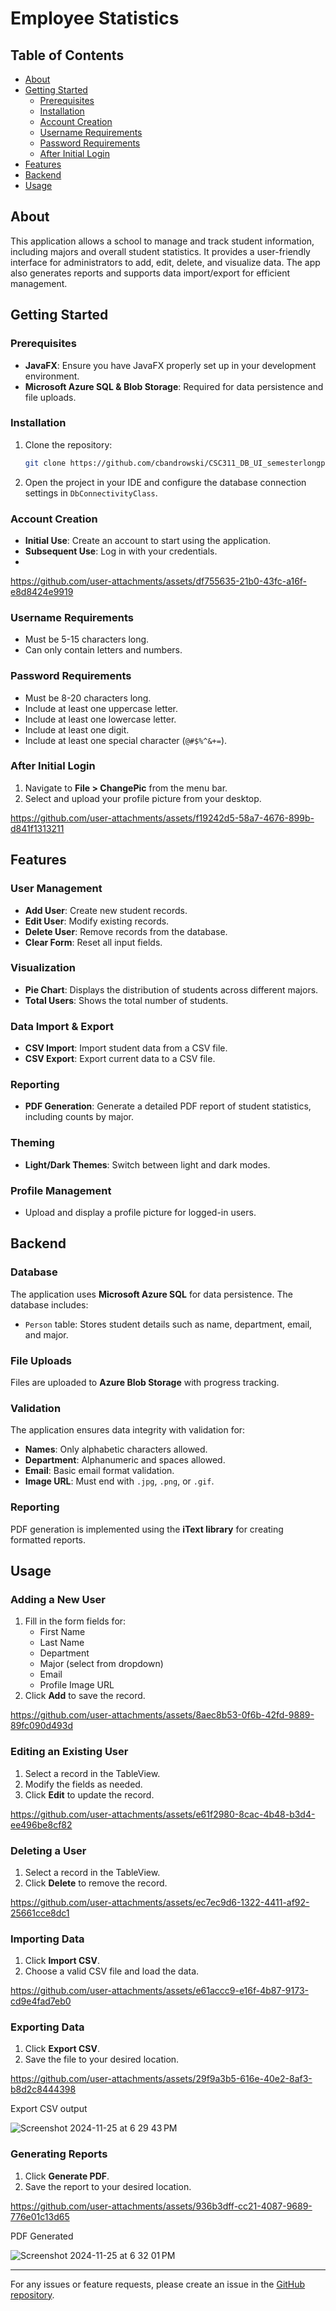 # Employee Statistics

## Table of Contents
- [About](#about)
- [Getting Started](#getting-started)
  - [Prerequisites](#prerequisites)
  - [Installation](#installation)
  - [Account Creation](#account-creation)
  - [Username Requirements](#username-requirements)
  - [Password Requirements](#password-requirements)
  - [After Initial Login](#after-initial-login)
- [Features](#features)
- [Backend](#backend)
- [Usage](#usage)

## About
This application allows a school to manage and track student information, including majors and overall student statistics. It provides a user-friendly interface for administrators to add, edit, delete, and visualize data. The app also generates reports and supports data import/export for efficient management.

## Getting Started

### Prerequisites
- **JavaFX**: Ensure you have JavaFX properly set up in your development environment.
- **Microsoft Azure SQL & Blob Storage**: Required for data persistence and file uploads.

### Installation
1. Clone the repository:
   ```bash
   git clone https://github.com/cbandrowski/CSC311_DB_UI_semesterlongproject.git
   ```
2. Open the project in your IDE and configure the database connection settings in `DbConnectivityClass`.

### Account Creation
- **Initial Use**: Create an account to start using the application.
- **Subsequent Use**: Log in with your credentials.
- 



https://github.com/user-attachments/assets/df755635-21b0-43fc-a16f-e8d8424e9919





### Username Requirements
- Must be 5-15 characters long.
- Can only contain letters and numbers.

### Password Requirements
- Must be 8-20 characters long.
- Include at least one uppercase letter.
- Include at least one lowercase letter.
- Include at least one digit.
- Include at least one special character (`@#$%^&+=`).

### After Initial Login
1. Navigate to **File > ChangePic** from the menu bar.
2. Select and upload your profile picture from your desktop.



https://github.com/user-attachments/assets/f19242d5-58a7-4676-899b-d841f1313211


## Features

### User Management
- **Add User**: Create new student records.
- **Edit User**: Modify existing records.
- **Delete User**: Remove records from the database.
- **Clear Form**: Reset all input fields.

### Visualization
- **Pie Chart**: Displays the distribution of students across different majors.
- **Total Users**: Shows the total number of students.

### Data Import & Export
- **CSV Import**: Import student data from a CSV file.
- **CSV Export**: Export current data to a CSV file.

### Reporting
- **PDF Generation**: Generate a detailed PDF report of student statistics, including counts by major.

### Theming
- **Light/Dark Themes**: Switch between light and dark modes.

### Profile Management
- Upload and display a profile picture for logged-in users.

## Backend

### Database
The application uses **Microsoft Azure SQL** for data persistence. The database includes:
- `Person` table: Stores student details such as name, department, email, and major.

### File Uploads
Files are uploaded to **Azure Blob Storage** with progress tracking.

### Validation
The application ensures data integrity with validation for:
- **Names**: Only alphabetic characters allowed.
- **Department**: Alphanumeric and spaces allowed.
- **Email**: Basic email format validation.
- **Image URL**: Must end with `.jpg`, `.png`, or `.gif`.

### Reporting
PDF generation is implemented using the **iText library** for creating formatted reports.

## Usage

### Adding a New User
1. Fill in the form fields for:
   - First Name
   - Last Name
   - Department
   - Major (select from dropdown)
   - Email
   - Profile Image URL
2. Click **Add** to save the record.
   


https://github.com/user-attachments/assets/8aec8b53-0f6b-42fd-9889-89fc090d493d





### Editing an Existing User
1. Select a record in the TableView.
2. Modify the fields as needed.
3. Click **Edit** to update the record.
   



https://github.com/user-attachments/assets/e61f2980-8cac-4b48-b3d4-ee496be8cf82




### Deleting a User
1. Select a record in the TableView.
2. Click **Delete** to remove the record.

   

https://github.com/user-attachments/assets/ec7ec9d6-1322-4411-af92-25661cce8dc1



### Importing Data
1. Click **Import CSV**.
2. Choose a valid CSV file and load the data.


https://github.com/user-attachments/assets/e61accc9-e16f-4b87-9173-cd9e4fad7eb0



### Exporting Data
1. Click **Export CSV**.
2. Save the file to your desired location.
   

https://github.com/user-attachments/assets/29f9a3b5-616e-40e2-8af3-b8d2c8444398

Export CSV output 

![Screenshot 2024-11-25 at 6 29 43 PM](https://github.com/user-attachments/assets/22410d8e-d6a6-4c68-a622-95c71be2de19)



### Generating Reports
1. Click **Generate PDF**.
2. Save the report to your desired location.
   


https://github.com/user-attachments/assets/936b3dff-cc21-4087-9689-776e01c13d65




PDF Generated 

![Screenshot 2024-11-25 at 6 32 01 PM](https://github.com/user-attachments/assets/66a11e03-50f9-4d9d-a626-41970f3724f9)



---

For any issues or feature requests, please create an issue in the [GitHub repository](https://github.com/cbandrowski/CSC311_DB_UI_semesterlongproject/issues).

     
     
      
        

